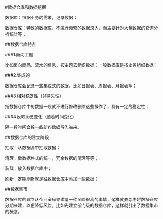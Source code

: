 #数据仓库和数据挖掘

数据库：根据业务的需求，记录数据；

数据仓库：特殊的数据库，不进行频繁的数据录入，而主要针对大量数据的查询分析统计等；

##数据仓库特点

###1.面向主题

比如面向商品、流水的信息，按主题去组织数据；一般数据库是按业务组织数据；

###2.集成的

数据仓库会记录一些集成式的数据，比如日报表、周报表、月报表等；

###3.相对稳定性（非易失性）

指数据仓库中的数据一般就不进行修改删除这些操作了，具有一定的稳定性；

###4.反映历史变化（随着时间变化）

隔一段时间会把一些新的数据导入进来。

##数据仓库的建立阶段

抽取：从数据源中抽取数据；

清理：做数据格式的统一，冗余数据的清理等等；

装载：放入数据仓库中；

刷新：定期刷新就是往数据仓库中添加一些数据；

##数据集市

数据仓库的建立从企业全局来讲是一件风险很高的事情，这样就要考虑将数据仓库分期来建，以便降低风险。比如先建立部门级的数据仓库，这样就引出了数据集市的概念。

